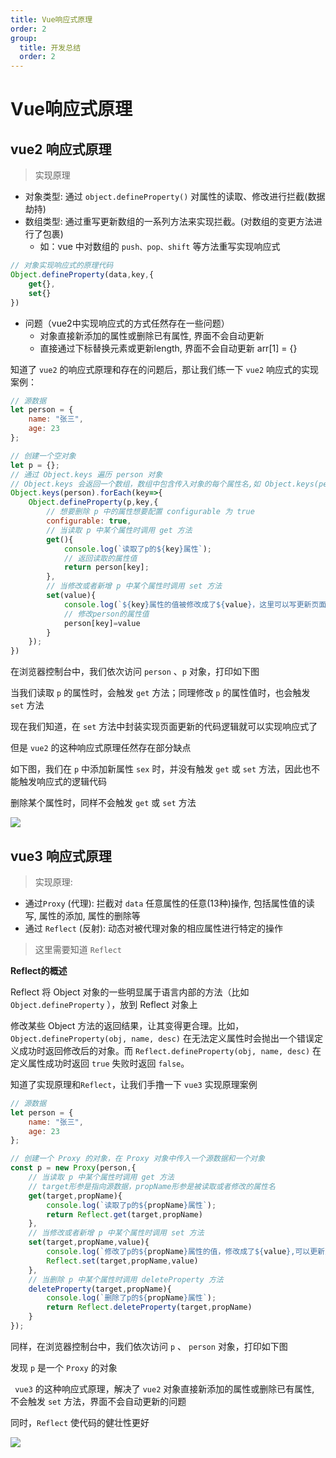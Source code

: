```yaml
---
title: Vue响应式原理
order: 2
group: 
  title: 开发总结
  order: 2
---
```



# Vue响应式原理

## vue2 响应式原理

> 实现原理

- 对象类型: 通过 `object.defineProperty()` 对属性的读取、修改进行拦截(数据劫持)
- 数组类型: 通过重写更新数组的一系列方法来实现拦截。(对数组的变更方法进行了包裹)
  - 如：vue 中对数组的 `push、pop、shift` 等方法重写实现响应式


```js
// 对象实现响应式的原理代码
Object.defineProperty(data,key,{
    get{},
	set{}
})
```

- 问题（vue2中实现响应式的方式任然存在一些问题）
  - 对象直接新添加的属性或删除已有属性, 界面不会自动更新
  - 直接通过下标替换元素或更新length, 界面不会自动更新 arr[1] = {}



知道了 `vue2` 的响应式原理和存在的问题后，那让我们练一下 `vue2` 响应式的实现案例：

```js
// 源数据
let person = {
    name: "张三",
    age: 23
};

// 创建一个空对象
let p = {};
// 通过 Object.keys 遍历 person 对象
// Object.keys 会返回一个数组，数组中包含传入对象的每个属性名,如 Object.keys(person) 返回：["name","age"]
Object.keys(person).forEach(key=>{
    Object.defineProperty(p,key,{
        // 想要删除 p 中的属性想要配置 configurable 为 true
        configurable: true,
        // 当读取 p 中某个属性时调用 get 方法
        get(){
            console.log(`读取了p的${key}属性`);
            // 返回读取的属性值
        	return person[key];
		},
        // 当修改或者新增 p 中某个属性时调用 set 方法
        set(value){
        	console.log(`${key}属性的值被修改成了${value}，这里可以写更新页面的逻辑了`);
            // 修改person的属性值
        	person[key]=value
        }
    });
})
```

在浏览器控制台中，我们依次访问 `person` 、`p` 对象，打印如下图

当我们读取 `p` 的属性时，会触发 `get` 方法；同理修改 `p` 的属性值时，也会触发 `set` 方法

现在我们知道，在 `set` 方法中封装实现页面更新的代码逻辑就可以实现响应式了

但是 `vue2` 的这种响应式原理任然存在部分缺点

如下图，我们在 `p` 中添加新属性 `sex` 时，并没有触发  `get` 或 `set` 方法，因此也不能触发响应式的逻辑代码

删除某个属性时，同样不会触发  `get` 或 `set` 方法

![](https://gitee.com/gybsl/image-upload/raw/master/image_docs/vue2xysyl.png)



## vue3 响应式原理

> 实现原理:

- 通过`Proxy` (代理): 拦截对 `data` 任意属性的任意(13种)操作, 包括属性值的读写, 属性的添加, 属性的删除等
- 通过 `Reflect` (反射): 动态对被代理对象的相应属性进行特定的操作



> 这里需要知道 `Reflect` 

**Reflect的概述**

Reflect 将 Object 对象的一些明显属于语言内部的方法（比如 `Object.defineProperty` ），放到 Reflect 对象上

修改某些 Object 方法的返回结果，让其变得更合理。比如，`Object.defineProperty(obj, name, desc)` 在无法定义属性时会抛出一个错误定义成功时返回修改后的对象。而 `Reflect.defineProperty(obj, name, desc)` 在定义属性成功时返回 `true` 失败时返回 `false`。



知道了实现原理和`Reflect`，让我们手撸一下 `vue3` 实现原理案例

```js
// 源数据
let person = {
    name: "张三",
    age: 23
};

// 创建一个 Proxy 的对象，在 Proxy 对象中传入一个源数据和一个对象
const p = new Proxy(person,{
    // 当读取 p 中某个属性时调用 get 方法
    // target形参是指向源数据，propName形参是被读取或者修改的属性名
    get(target,propName){
        console.log(`读取了p的${propName}属性`);
        return Reflect.get(target,propName)
    },
    // 当修改或者新增 p 中某个属性时调用 set 方法
    set(target,propName,value){
        console.log(`修改了p的${propName}属性的值，修改成了${value},可以更新页面了`);
        Reflect.set(target,propName,value)
    },
    // 当删除 p 中某个属性时调用 deleteProperty 方法
    deleteProperty(target,propName){
        console.log(`删除了p的${propName}属性`);
        return Reflect.deleteProperty(target,propName)
    }
});
```



同样，在浏览器控制台中，我们依次访问 `p` 、 `person` 对象，打印如下图

发现 `p` 是一个 `Proxy` 的对象

` vue3` 的这种响应式原理，解决了 `vue2` 对象直接新添加的属性或删除已有属性, 不会触发 `set` 方法，界面不会自动更新的问题

同时，`Reflect` 使代码的健壮性更好


![](https://gitee.com/gybsl/image-upload/raw/master/image_docs/vue3xysyl.png)
